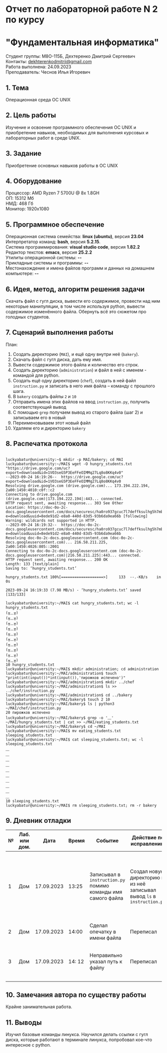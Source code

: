 # Отчет по лабораторной работе N 2 по курсу

# "Фундаментальная информатика"

Студент группы: M8О-115Б, Дехтеренко Дмитрий Сергеевич\
Контакты: dekhterenkodmitrii@gmail.com\
Работа выполнена: 24.09.2023\
Преподаватель: Чеснов Илья Игоревич

## 1. Тема
Операционная среда ОС UNIX

## 2. Цель работы

Изучение и освоение программного обеспечения ОС UNIX и приобретение навыков, необходимых для выполнения курсовых и лабораторных работ в среде UNIX.

## 3. Задание

Приобретение основных навыков работы в ОС UNIX

## 4. Оборудование

Процессор: AMD Ryzen 7 5700U @ 8x 1.8GH\
ОП: 15312 Мб\
НМД: 468 Гб\
Монитор: 1920x1080

## 5. Программное обеспечение

Операционная система семейства: **linux (ubuntu)**, версия **23.04**\
Интерпретатор команд: **bash**, версия **5.2.15**.\
Система программирования: **visual studio code**, версия **1.82.2**\
Редактор текстов: **emacs**, версия **25.2.2**\
Утилиты операционной системы: **--**\
Прикладные системы и программы: **--**\
Местонахождение и имена файлов программ и данных на домашнем компьютере: **--**

## 6. Идея, метод, алгоритм решения задачи

Скачать файл с гугл диска, вывести его содержимое, провести над ним некоторые манипуляции, в том числе используя python, вывести содержимое изменённого файла. Обернуть всё это сюжетом про голодных студентов.

## 7. Сценарий выполнения работы

План:

1. Создать директорию (`MAI`), и ещё одну внутри неё (`bakery`).
2. Скачать файл с гугл диска, дать ему имя.
3. Вывести содержимое этого файла и количество его строк.
4. Создать директорию (`administration`) и файл в ней с именем - командой для python.
5. Создать ещё одну директорию (`chef`), создать в ней файл `instruction.py` и записать в него имя файла – команду с прошлого шага.
6. В `bakery` создать файлы `2` и `10`
7. Отправить имена этих файлов на ввод `instruction.py`, получить соответствующий вывод
8. С помощью `grep` получаем вывод из старого файла (шаг 2) и записываем его в новый
9. Переименовываем этот новый файл
10. Удаляем его и директорию `bakery`

## 8. Распечатка протокола

```

luckyabatur@university:~$ mkdir -p MAI/bakery; cd MAI
luckyabatur@university:~/MAI$ wget -O hungry_students.txt "https://drive.google.com/uc?export=download&id=1VO3seG5P3EeFFeOIMMq27Lq8o8KKq4v0"
--2023-09-24 16:19:26--  https://drive.google.com/uc?export=download&id=1VO3seG5P3EeFFeOIMMq27Lq8o8KKq4v0
Resolving drive.google.com (drive.google.com)... 173.194.222.194, 2a00:1450:4010:c0f::c2
Connecting to drive.google.com (drive.google.com)|173.194.222.194|:443... connected.
HTTP request sent, awaiting response... 303 See Other
Location: https://doc-0o-2c-docs.googleusercontent.com/docs/securesc/ha0ro937gcuc7l7deffksulhg5h7mbp1/or10u7uvpiou059qorq9c1odrdaf2r5c/1695561525000/01896454975450862930/*/1VO3seG5P3EeFFeOIMMq27Lq8o8KKq4v0?e=download&uuid=8ede91d2-e8a0-440d-83d5-93b6da9ea66b [following]
Warning: wildcards not supported in HTTP.
--2023-09-24 16:19:32--  https://doc-0o-2c-docs.googleusercontent.com/docs/securesc/ha0ro937gcuc7l7deffksulhg5h7mbp1/or10u7uvpiou059qorq9c1odrdaf2r5c/1695561525000/01896454975450862930/*/1VO3seG5P3EeFFeOIMMq27Lq8o8KKq4v0?e=download&uuid=8ede91d2-e8a0-440d-83d5-93b6da9ea66b
Resolving doc-0o-2c-docs.googleusercontent.com (doc-0o-2c-docs.googleusercontent.com)... 216.58.211.225, 2a00:1450:4026:805::2001
Connecting to doc-0o-2c-docs.googleusercontent.com (doc-0o-2c-docs.googleusercontent.com)|216.58.211.225|:443... connected.
HTTP request sent, awaiting response... 200 OK
Length: 133 [text/plain]
Saving to: ‘hungry_students.txt’

hungry_students.txt 100%[===================>]     133  --.-KB/s    in 0s      

2023-09-24 16:19:33 (7.98 MB/s) - ‘hungry_students.txt’ saved [133/133]

luckyabatur@university:~/MAI$ cat hungry_students.txt; wc -l hungry_students.txt
(╥﹏╥)
(╥﹏╥)
(╥﹏╥)
(╥﹏╥)
(╥﹏╥)
(╥﹏╥)
(╥﹏╥)
(╥﹏╥)
(╥﹏╥)
(╥﹏╥)
10 hungry_students.txt
luckyabatur@university:~/MAI$ mkdir administration; cd administration
luckyabatur@university:~/MAI/administration$ touch "print(int(input())*int(input()),'пирожков испечено')"
luckyabatur@university:~/MAI/administration$ mkdir ../chef
luckyabatur@university:~/MAI/administration$ ls >> ../chef/instruction.py
luckyabatur@university:~/MAI/administration$ cd ../bakery
luckyabatur@university:~/MAI/bakery$ touch 2 10
luckyabatur@university:~/MAI/bakery$ ls | python3 ~/MAI/chef/instruction.py
20 пирожков испечено
luckyabatur@university:~/MAI/bakery$ grep -o '﹏' ~/MAI/hungry_students.txt | cat >> ~/MAI/eating_students.txt
luckyabatur@university:~/MAI/bakery$ cd ~/MAI
luckyabatur@university:~/MAI$ mv eating_students.txt sleeping_students.txt
luckyabatur@university:~/MAI$ cat sleeping_students.txt; wc -l sleeping_students.txt
﹏
﹏
﹏
﹏
﹏
﹏
﹏
﹏
﹏
﹏
10 sleeping_students.txt
luckyabatur@university:~/MAI$ rm sleeping_students.txt; rm -r bakery

```

## 9. Дневник отладки

| № | Лаб. или дом. | Дата       | Время     | Событие                  | Действие по исправлению | Примечание  |
|---|---------------|------------|-----------|--------------------------|-------------------------|-------------|
|1  | Дом           | 17.09.2023 | 13:25     | Записывал в `instruction.py` помимо команды имя самого файла       | Создал новую директорию и из неё записывал вывод `ls` в `instruction.py` | Узнал, что при использовании `ls >> <файл>`, если файл не существует, то сначала создаётся файл, а потом вывод `ls` записывается в этот файл |
|2  | Дом           | 17.09.2023 | 14:00     | Сделал опечатку в имени файла | Переписал|             
|3  | Дом           | 17.09.2023 | 14: 12    | Неправильно указал путь к файлу | Переписал| Стал внимательнее следить за директорией, в которой нахожусь|

## 10. Замечания автора по существу работы

Крайне занимательная работа.

## 11. Выводы

Изучил базовые команды линукса. Научился делать ссылки с гугл диска, которые работают в терминале линукса, попробовал кое-что интересное с python.

